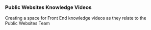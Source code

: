 ### Public Websites Knowledge Videos 
Creating a space for Front End knowledge videos as they relate to the Public Websites Team 
